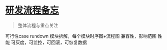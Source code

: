 # [研发流程备忘](https://github.com/zzy131250/gitblog/issues/57)

> 整体流程与重点关注

可行性case rundown
模块拆解，每个模块时序图+流程图
兼容性，影响范围
性能
可灰度，可监控，可回滚，可恢复数据